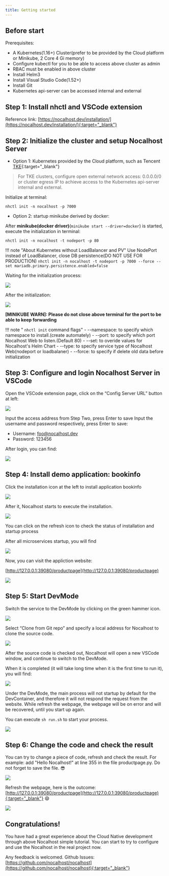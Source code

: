 ```yaml
---
title: Getting started
---
```


## Before start

Prerequisites:

- A Kubernetes(1.16+) Cluster(prefer to be provided by the Cloud platform or Minikube, 2 Core 4 Gi memory)
- Configure kubectl for you to be able to access above cluster as admin
- RBAC must be enabled in above cluster
- Install Helm3
- Install Visual Studio Code(1.52+)
- Install Git
- Kubernetes api-server can be accessed internal and external

## Step 1: Install nhctl and VSCode extension

Reference link: [https://nocalhost.dev/installation/](https://nocalhost.dev/installation/){:target="_blank"}

## Step 2: Initialize the cluster and setup Nocalhost Server

- Option 1: Kubernetes provided by the Cloud platform, such as Tencent [TKE](https://cloud.tencent.com/product/tke){:target="_blank"} 

> For TKE clusters, configure open external network access: 0.0.0.0/0 or cluster egress IP to achieve access to the Kubernetes api-server internal and external.

Initialize at terminal:

```
nhctl init -n nocalhost -p 7000
```

- Option 2: startup minikube derived by docker:

After **minikube(docker driver)**(`minikube start --driver=docker`) is started, execute the initialization in terminal:
```
nhctl init -n nocalhost -t nodeport -p 80
```

!!! note "About Kubernetes without LoadBalancer and PV"
    Use NodePort instead of LoadBalancer, close DB persistence(DO NOT USE FOR PRODUCTION)
    ```
    nhctl init -n nocalhost -t nodeport -p 7000 --force --set mariadb.primary.persistence.enabled=false
    ```

Waiting for the initialization process:

![](../assets/images/initializing.png)

After the initialization:

![](../assets/images/init-completed.png)

**[MINIKUBE WARN]: Please do not close above terminal for the port to be able to keep forwarding**

!!! note " `nhctl init` command flags"
    - --namespace: to specify which namespace to install.(create automately)
    - --port: to specify which port Nocalhost Web to listen.(Default 80)
    - --set: to overide values for Nocalhost's Helm Chart
    - --type: to specify service type of Nocalhost Web(nodeport or loadbalaner)
    - --force: to specify if delete old data before initialization

## Step 3: Configure and login Nocalhost Server in VSCode

Open the VSCode extension page, click on the “Config Server URL” button at left:

![](../assets/images/config-server-url.png)


Input the access address from Step Two, press Enter to save
Input the username and password respectively, press Enter to save:

- Username: foo@nocalhost.dev
- Password: 123456

After login, you can find:

![](../assets/images/signedin.png)

## Step 4: Install demo application: bookinfo

Click the installation icon at the left to install application  bookinfo

![](../assets/images/signedin.png)

After it, Nocalhost starts to execute the installation.

![](../assets/images/wait-for-start.png)

You can click on the refresh icon to check the status of installation and startup process

After all microservices startup, you will find

![](../assets/images/app-started.png)

Now, you can visit the appliction website: 

[http://127.0.0.1:39080/productpage](http://127.0.0.1:39080/productpage)

![](../assets/images/before-change.png)

## Step 5: Start DevMode

Switch the service to the DevMode by clicking on the green hammer icon.

![](../assets/images/click-green-hammer.png)

Select “Clone from Git repo” and specify a local address for Nocalhost to clone the source code.

![](../assets/images/clone-repo.png)

After the source code is checked out, Nocalhost will open a new VSCode window, and continue to switch to the DevMode.

When it is completed (it will take long time when it is the first time to run it), you will find:

![](../assets/images/devmode.png)

Under the DevMode, the main process will not startup by default for the DevContainer, and therefore it will not respond the request from the website. While refresh the webpage, the webpage will be on error and will be recovered, until you start up again.

You can execute `sh run.sh` to start your process.

![](../assets/images/run-sh.png)

## Step 6: Change the code and check the result

You can try to change a piece of code, refresh and check the result.
For example: add "Hello Nocalhost!" at line 355 in the file productpage.py. Do not forget to save the file. 😎 

![](../assets/images/code-changes.png)

Refresh the webpage, here is the outcome: [http://127.0.0.1:39080/productpage](http://127.0.0.1:39080/productpage){:target="_blank"}  😄

![](../assets/images/after-change.png)

## Congratulations!

You have had a great experience about the Cloud Native development through above Nocalhost simple tutorial. You can start to try to configure and use the Nocalhost in the real project now.

Any feedback is welcomed. Github Issues: [https://github.com/nocalhost/nocalhost](https://github.com/nocalhost/nocalhost){:target="_blank"}
